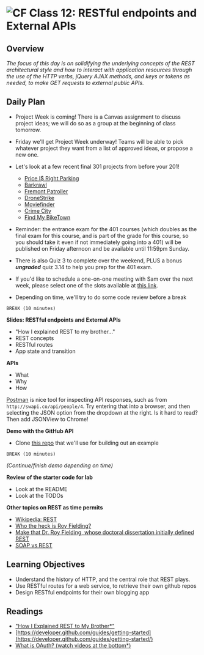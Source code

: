 ![CF](https://i.imgur.com/7v5ASc8.png)  Class 12: RESTful endpoints and External APIs
=======
## Overview
<!-- Provide a general overview of the daily concepts and processes that will be covered in lectures and labs -->

*The focus of this day is on solidifying the underlying concepts of the REST architectural style and how to interact with application resources through the use of the HTTP verbs, jQuery AJAX methods, and keys or tokens as needed, to make GET requests to external public APIs.*

## Daily Plan

- Project Week is coming! There is a Canvas assignment to discuss project ideas; we will do so as a group at the beginning of class tomorrow.

-  Friday we'll get Project Week underway! Teams will be able to pick whatever project they want from a list of approved ideas, or propose a new one.

- Let's look at a few recent final 301 projects from before your 201!
	- [Price I$ Right Parking](http://priceisrightparking.herokuapp.com/)
	- [Barkrawl](https://barkrawl.herokuapp.com/)
	- [Fremont Patroller](https://fremont-bike-patroller.herokuapp.com/)
	- [DroneStrike](https://whendronesattack.herokuapp.com/)
	- [Moviefinder](https://movfinder.herokuapp.com/)
	- [Crime City](http://crime-city.herokuapp.com/)
	- [Find My BikeTown](https://find-my-biketown.herokuapp.com/)

- Reminder: the entrance exam for the 401 courses (which doubles as the final exam for this course, and is part of the grade for this course, so you should take it even if not immediately going into a 401) will be published on Friday afternoon and be available until 11:59pm Sunday.

- There is also Quiz 3 to complete over the weekend, PLUS a bonus ***ungraded*** quiz 3.14 to help you prep for the 401 exam.

- 	If you'd like to schedule a one-on-one meeting with Sam over the next week, please select one of the slots available at [this link](https://sam-301d20.youcanbook.me/).

- Depending on time, we'll try to do some code review before a break

`BREAK (10 minutes)`

**Slides: RESTful endpoints and External APIs**

- "How I explained REST to my brother..."
- REST concepts
- RESTful routes
- App state and transition

**APIs**

- What
- Why
- How

[Postman](https://www.getpostman.com) is nice tool for inspecting API responses, such as from `http://swapi.co/api/people/4`. Try entering that into a browser, and then selecting the JSON option from the dropdown at the right. Is it hard to read? Then add JSONView to Chrome!

**Demo with the GitHub API**

- Clone [this repo](https://github.com/codefellows/code-301-github-api) that we'll use for building out an example

`BREAK (10 minutes)`

*(Continue/finish demo depending on time)*

**Review of the starter code for lab**

- Look at the README
- Look at the TODOs

**Other topics on REST as time permits**

- [Wikipedia: REST](https://en.wikipedia.org/wiki/Representational_state_transfer)
- [Who the heck is Roy Fielding?](https://en.wikipedia.org/wiki/Roy_Fielding)
- [Make that Dr. Roy Fielding, whose doctoral dissertation initially defined REST](https://www.ics.uci.edu/~fielding/pubs/dissertation/top.htm)
- [SOAP vs REST](http://blog.smartbear.com/apis/understanding-soap-and-rest-basics/)

## Learning Objectives
<!--
ABCD:
  Audience: Program participants
  Behavior: Expected learning/behavior changes/results
  Condition:
    Circumstances that lead to change/result
    When change/result are expected to occur
  Degree: How much change occurs (%) for how many participants (#)
-->

* Understand the history of HTTP, and the central role that REST plays.
* Use RESTful routes for a web service, to retrieve their own github repos
* Design RESTful endpoints for their own blogging app

## Readings
<!-- List of readings required for this content; readings being completed by the start of this lecture -->

- ["How I Explained REST to My Brother*"](https://gist.github.com/brookr/5977550)
- [https://developer.github.com/guides/getting-started](https://developer.github.com/guides/getting-started/)
- [What is OAuth? (watch videos at the bottom*)](http://searchsoa.techtarget.com/definition/OAuth)
